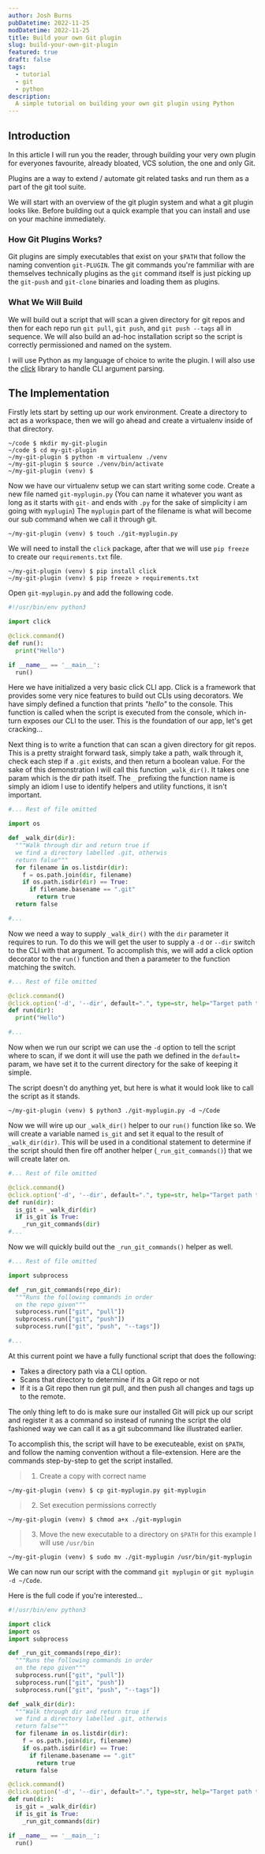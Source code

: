 ```yaml
---
author: Josh Burns
pubDatetime: 2022-11-25
modDatetime: 2022-11-25
title: Build your own Git plugin
slug: build-your-own-git-plugin
featured: true
draft: false
tags:
  - tutorial
  - git
  - python
description:
  A simple tutorial on building your own git plugin using Python
---
```


## Introduction

In this article I will run you the reader, through building your very own plugin for
everyones favourite, already bloated, VCS solution, the one and only Git.

Plugins are a way to extend / automate git related tasks and run them as a part of the git
tool suite.

We will start with an overview of the git plugin system and what a git plugin looks like. Before
building out a quick example that you can install and use on your machine immediately. 

### How Git Plugins Works?

Git plugins are simply executables that exist on your `$PATH` that follow the naming convention
`git-PLUGIN`. The git commands you're fammiliar with are themselves technically plugins as the `git`
command itself is just picking up the `git-push` and `git-clone` binaries and loading them as plugins.

### What We Will Build

We will build out a script that will scan a given directory for git repos and then for each repo run
`git pull`, `git push`, and `git push --tags` all in sequence. We will also build an ad-hoc installation
script so the script is correctly permissioned and named on the system.

I will use Python as my language of choice to write the plugin. I will also use the [click](https://click.palletsprojects.com) library to
handle CLI argument parsing.

## The Implementation

Firstly lets start by setting up our work environment. Create a directory to act as a workspace, then we will
go ahead and create a virtualenv inside of that directory.

```
~/code $ mkdir my-git-plugin
~/code $ cd my-git-plugin
~/my-git-plugin $ python -m virtualenv ./venv 
~/my-git-plugin $ source ./venv/bin/activate
~/my-git-plugin (venv) $ 
```

Now we have our virtualenv setup we can start writing some code. Create a new file named `git-myplugin.py` (You can name it whatever you want as long as it starts with `git-` and ends with `.py` for the sake of simplicity i am going with `myplugin`) The `myplugin` part of the filename is what will become our sub command when we call it through git.

```
~/my-git-plugin (venv) $ touch ./git-myplugin.py
```

We will need to install the `click` package, after that we will use `pip freeze`
to create our `requirements.txt` file.

```
~/my-git-plugin (venv) $ pip install click
~/my-git-plugin (venv) $ pip freeze > requirements.txt
```

Open `git-myplugin.py` and add the following code.

```python
#!/usr/bin/env python3

import click

@click.command()
def run():
  print("Hello")

if __name__ == '__main__':
  run()
```

Here we have initialized a very basic click CLI app. Click is a framework that provides some very nice features to build out CLIs using decorators.
We have simply defined a function that prints _"hello"_ to the console. This function is called when the script is executed from the console, which in-turn
exposes our CLI to the user. This is the foundation of our app, let's get cracking...

Next thing is to write a function that can scan a given directory for git repos. This is a pretty straight forward task, simply take a path, walk through it, check each step if
a `.git` exists, and then return a boolean value. For the sake of this demonstration I will call this function `_walk_dir()`. It takes one param which is the dir path itself. The `_`
prefixing the function name is simply an idiom I use to identify helpers and utility functions, it isn't important.

```python
#... Rest of file omitted

import os

def _walk_dir(dir):
  """Walk through dir and return true if 
  we find a directory labelled .git, otherwis
  return false"""
  for filename in os.listdir(dir):
    f = os.path.join(dir, filename)
    if os.path.isdir(dir) == True:
      if filename.basename == ".git"
        return true
  return false

#...
```

Now we need a way to supply `_walk_dir()` with the `dir` parameter
it requires to run. To do this we will get the user to supply a `-d`
or `--dir` switch to the CLI with that argument. To accomplish this,
we will add a click option decorator to the `run()` function and then a
parameter to the function matching the switch.

```python
#... Rest of file omitted

@click.command()
@click.option('-d', '--dir', default=".", type=str, help="Target path to scan")
def run(dir):
  print("Hello")

#...
```

Now when we run our script we can use the `-d` option to tell the script where to scan, if we dont it will use
the path we defined in the `default=` param, we have set it to the current directory for the sake of keeping it
simple.

The script doesn't do anything yet, but here is what it would look like to call the script as it stands.

```
~/my-git-plugin (venv) $ python3 ./git-myplugin.py -d ~/Code
```

Now we will wire up our `_walk_dir()` helper to our `run()` function like so. We will create
a variable named `is_git` and set it equal to the result of `_walk_dir(dir)`. This will be used
in a conditional statement to determine if the script should then fire off another helper (`_run_git_commands()`)
that we will create later on.

```python
#... Rest of file omitted

@click.command()
@click.option('-d', '--dir', default=".", type=str, help="Target path to scan")
def run(dir):
  is_git = _walk_dir(dir)
  if is_git is True:
    _run_git_commands(dir)
#...
```

Now we will quickly build out the `_run_git_commands()` helper as well.

```python
#... Rest of file omitted

import subprocess

def _run_git_commands(repo_dir):
  """Runs the following commands in order
  on the repo given"""
  subprocess.run(["git", "pull"])
  subprocess.run(["git", "push"])
  subprocess.run(["git", "push", "--tags"])

#...
```

At this current point we have a fully functional script that does the following:

- Takes a directory path via a CLI option.
- Scans that directory to determine if its a Git repo or not
- If it is a Git repo then run git pull, and then push all changes and 
tags up to the remote.

The only thing left to do is make sure our installed Git will pick up our script
and register it as a command so instead of running the script the old fashioned way
we can call it as a git subcommand like illustrated earlier.

To accomplish this, the script will have to be executeable, exist on `$PATH`, and follow
the naming convention without a file-extension. Here are the commands step-by-step to 
get the script installed.

> 1. Create a copy with correct name
```
~/my-git-plugin (venv) $ cp git-myplugin.py git-myplugin
```

> 2. Set execution permissions correctly
```
~/my-git-plugin (venv) $ chmod a+x ./git-myplugin
```

> 3. Move the new executable to a directory on `$PATH` for this example I will use `/usr/bin`
```
~/my-git-plugin (venv) $ sudo mv ./git-myplugin /usr/bin/git-myplugin
```

We can now run our script with the command `git myplugin` or `git myplugin -d ~/Code`.

Here is the full code if you're interested...

```python
#!/usr/bin/env python3

import click
import os
import subprocess

def _run_git_commands(repo_dir):
  """Runs the following commands in order
  on the repo given"""
  subprocess.run(["git", "pull"])
  subprocess.run(["git", "push"])
  subprocess.run(["git", "push", "--tags"])

def _walk_dir(dir):
  """Walk through dir and return true if 
  we find a directory labelled .git, otherwis
  return false"""
  for filename in os.listdir(dir):
    f = os.path.join(dir, filename)
    if os.path.isdir(dir) == True:
      if filename.basename == ".git"
        return true
  return false

@click.command()
@click.option('-d', '--dir', default=".", type=str, help="Target path to scan")
def run(dir):
  is_git = _walk_dir(dir)
  if is_git is True:
    _run_git_commands(dir)

if __name__ == '__main__':
  run()
```